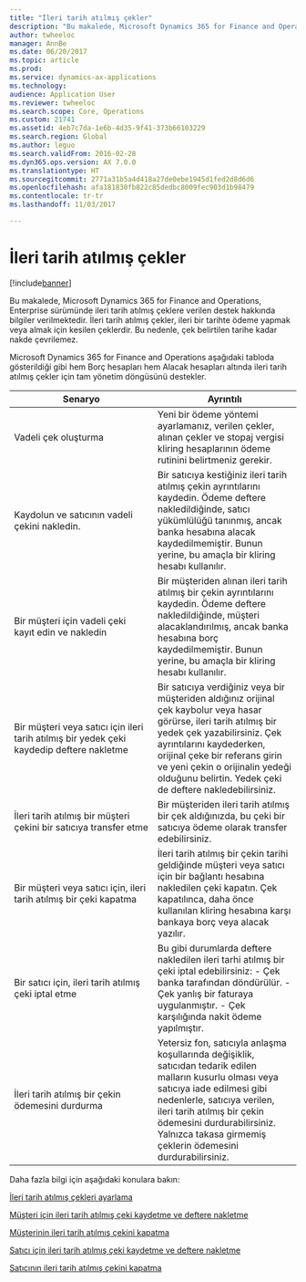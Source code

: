 ```yaml
---
title: "İleri tarih atılmış çekler"
description: "Bu makalede, Microsoft Dynamics 365 for Finance and Operations, Enterprise sürümünde ileri tarih atılmış çeklere verilen destek hakkında bilgiler verilmektedir. İleri tarih atılmış çekler, ileri bir tarihte ödeme yapmak veya almak için kesilen çeklerdir. Bu nedenle, çek belirtilen tarihe kadar nakde çevrilemez."
author: twheeloc
manager: AnnBe
ms.date: 06/20/2017
ms.topic: article
ms.prod: 
ms.service: dynamics-ax-applications
ms.technology: 
audience: Application User
ms.reviewer: twheeloc
ms.search.scope: Core, Operations
ms.custom: 21741
ms.assetid: 4eb7c7da-1e6b-4d35-9f41-373b66103229
ms.search.region: Global
ms.author: leguo
ms.search.validFrom: 2016-02-28
ms.dyn365.ops.version: AX 7.0.0
ms.translationtype: HT
ms.sourcegitcommit: 2771a31b5a4d418a27de0ebe1945d1fed2d8d6d6
ms.openlocfilehash: afa181830fb822c85dedbc8009fec903d1b98479
ms.contentlocale: tr-tr
ms.lasthandoff: 11/03/2017

---
```


# <a name="postdated-checks"></a>İleri tarih atılmış çekler

[!include[banner](../includes/banner.md)]


Bu makalede, Microsoft Dynamics 365 for Finance and Operations, Enterprise sürümünde ileri tarih atılmış çeklere verilen destek hakkında bilgiler verilmektedir. İleri tarih atılmış çekler, ileri bir tarihte ödeme yapmak veya almak için kesilen çeklerdir. Bu nedenle, çek belirtilen tarihe kadar nakde çevrilemez.

Microsoft Dynamics 365 for Finance and Operations aşağıdaki tabloda gösterildiği gibi hem Borç hesapları hem Alacak hesapları altında ileri tarih atılmış çekler için tam yönetim döngüsünü destekler.
<table>
<colgroup>
<col width="50%" />
<col width="50%" />
</colgroup>
<thead>
<tr class="header">
<th>Senaryo</th>
<th>Ayrıntılı</th>
</tr>
</thead>
<tbody>
<tr class="odd">
<td>Vadeli çek oluşturma</td>
<td>Yeni bir ödeme yöntemi ayarlamanız, verilen çekler, alınan çekler ve stopaj vergisi kliring hesaplarının ödeme rutinini belirtmeniz gerekir.</td>
</tr>
<tr class="even">
<td>Kaydolun ve satıcının vadeli çekini nakledin.</td>
<td>Bir satıcıya kestiğiniz ileri tarih atılmış çekin ayrıntılarını kaydedin. Ödeme deftere nakledildiğinde, satıcı yükümlülüğü tanınmış, ancak banka hesabına alacak kaydedilmemiştir. Bunun yerine, bu amaçla bir kliring hesabı kullanılır. </td>
</tr>
<tr class="odd">
<td>Bir müşteri için vadeli çeki kayıt edin ve nakledin</td>
<td>Bir müşteriden alınan ileri tarih atılmış bir çekin ayrıntılarını kaydedin. Ödeme deftere nakledildiğinde, müşteri alacaklandırılmış, ancak banka hesabına borç kaydedilmemiştir. Bunun yerine, bu amaçla bir kliring hesabı kullanılır.</td>
</tr>
<tr class="even">
<td>Bir müşteri veya satıcı için ileri tarih atılmış bir yedek çeki kaydedip deftere nakletme</td>
<td>
Bir satıcıya verdiğiniz veya bir müşteriden aldığınız orijinal çek kaybolur veya hasar görürse, ileri tarih atılmış bir yedek çek yazabilirsiniz. Çek ayrıntılarını kaydederken, orijinal çeke bir referans girin ve yeni çekin o orijinalin yedeği olduğunu belirtin. Yedek çeki de deftere nakledebilirsiniz.</td>
</tr>
<tr class="odd">
<td>İleri tarih atılmış bir müşteri çekini bir satıcıya transfer etme</td>
<td>Bir müşteriden ileri tarih atılmış bir çek aldığınızda, bu çeki bir satıcıya ödeme olarak transfer edebilirsiniz.</td>
</tr>
<tr class="even">
<td>Bir müşteri veya satıcı için, ileri tarih atılmış bir çeki kapatma</td>
<td>İleri tarih atılmış bir çekin tarihi geldiğinde müşteri veya satıcı için bir bağlantı hesabına nakledilen çeki kapatın. Çek kapatılınca, daha önce kullanılan kliring hesabına karşı bankaya borç veya alacak yazılır.</td>
</tr>
<tr class="odd">
<td>Bir satıcı için, ileri tarih atılmış çeki iptal etme</td>
<td>Bu gibi durumlarda deftere nakledilen ileri tarhi atılmış bir çeki iptal edebilirsiniz: - Çek banka tarafından döndürülür.
- Çek yanlış bir faturaya uygulanmıştır.
- Çek karşılığında nakit ödeme yapılmıştır.
</td>
</tr>
<tr class="even">
<td>İleri tarih atılmış bir çekin ödemesini durdurma</td>
<td>Yetersiz fon, satıcıyla anlaşma koşullarında değişiklik, satıcıdan tedarik edilen malların kusurlu olması veya satıcıya iade edilmesi gibi nedenlerle, satıcıya verilen, ileri tarih atılmış bir çekin ödemesini durdurabilirsiniz. Yalnızca takasa girmemiş çeklerin ödemesini durdurabilirsiniz.</td>
</tr>
</tbody>
</table>



Daha fazla bilgi için aşağıdaki konulara bakın:

[İleri tarih atılmış çekleri ayarlama](tasks/set-up-postdated-checks.md)

[Müşteri için ileri tarih atılmış çeki kaydetme ve deftere nakletme](tasks/register-post-postdated-check-customer.md)

[Müşterinin ileri tarih atılmış çekini kapatma](tasks/settle-postdated-check-customer.md)

[Satıcı için ileri tarih atılmış çeki kaydetme ve deftere nakletme](tasks/register-post-postdated-check-vendor.md) 

[Satıcının ileri tarih atılmış çekini kapatma](tasks/settle-postdated-check-vendor.md)




